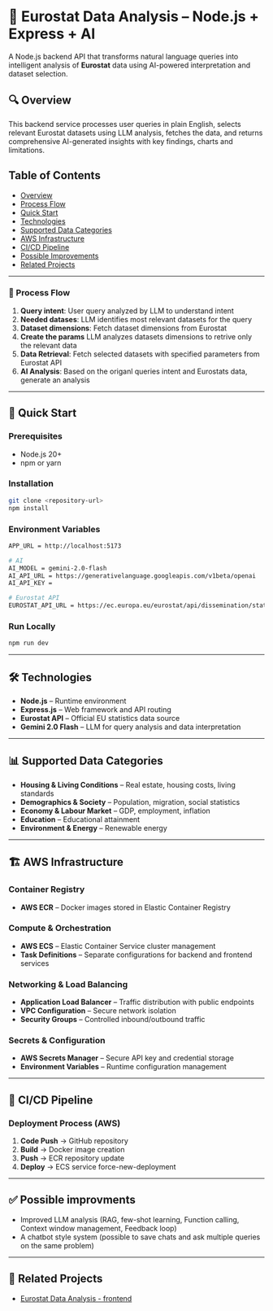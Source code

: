 # 🏡 Eurostat Data Analysis – Node.js + Express + AI

A Node.js backend API that transforms natural language queries into intelligent analysis of **Eurostat** data using AI-powered interpretation and dataset selection.

## 🔍 Overview

This backend service processes user queries in plain English, selects relevant Eurostat datasets using LLM analysis, fetches the data, and returns comprehensive AI-generated insights with key findings, charts and limitations.

## Table of Contents

- [Overview](#-overview)
- [Process Flow](#-process-flow)
- [Quick Start](#-quick-start)
- [Technologies](#️-technologies)
- [Supported Data Categories](#-supported-data-categories)
- [AWS Infrastructure](#%EF%B8%8F-aws-infrastructure)
- [CI/CD Pipeline](#-cicd-pipeline)
- [Possible Improvements](#-possible-improvements)
- [Related Projects](#-related-projects)

---

### 🔄 Process Flow
1. **Query intent**: User query analyzed by LLM to understand intent
2. **Needed datases**: LLM identifies most relevant datasets for the query
3. **Dataset dimensions**: Fetch dataset dimensions from Eurostat
4. **Create the params** LLM analyzes datasets dimensions to retrive only the relevant data
5. **Data Retrieval**: Fetch selected datasets with specified parameters from Eurostat API
6. **AI Analysis**: Based on the origanl queries intent and Eurostats data, generate an analysis

---

## 🚀 Quick Start

### Prerequisites
- Node.js 20+ 
- npm or yarn

### Installation
```bash
git clone <repository-url>
npm install
```

### Environment Variables
```bash
APP_URL = http://localhost:5173

# AI
AI_MODEL = gemini-2.0-flash
AI_API_URL = https://generativelanguage.googleapis.com/v1beta/openai
AI_API_KEY = 

# Eurostat API
EUROSTAT_API_URL = https://ec.europa.eu/eurostat/api/dissemination/statistics/1.0/data

```

### Run Locally
```bash
npm run dev
```

---

## 🛠️ Technologies

- **Node.js** – Runtime environment
- **Express.js** – Web framework and API routing
- **Eurostat API** – Official EU statistics data source
- **Gemini 2.0 Flash** – LLM for query analysis and data interpretation


---

## 📊 Supported Data Categories

- **Housing & Living Conditions** – Real estate, housing costs, living standards
- **Demographics & Society** – Population, migration, social statistics  
- **Economy & Labour Market** – GDP, employment, inflation
- **Education** – Educational attainment
- **Environment & Energy** – Renewable energy

---

## 🏗️ AWS Infrastructure

### Container Registry
- **AWS ECR** – Docker images stored in Elastic Container Registry
### Compute & Orchestration  
- **AWS ECS** – Elastic Container Service cluster management
- **Task Definitions** – Separate configurations for backend and frontend services

### Networking & Load Balancing
- **Application Load Balancer** – Traffic distribution with public endpoints
- **VPC Configuration** – Secure network isolation
- **Security Groups** – Controlled inbound/outbound traffic

### Secrets & Configuration
- **AWS Secrets Manager** – Secure API key and credential storage
- **Environment Variables** – Runtime configuration management

---

## 🔄 CI/CD Pipeline

### Deployment Process (AWS)
1. **Code Push** → GitHub repository
2. **Build** → Docker image creation
3. **Push** → ECR repository update
4. **Deploy** → ECS service force-new-deployment

---

## ✅ Possible improvments

- Improved LLM analysis (RAG, few-shot learning, Function calling, Context window management, Feedback loop)
- A chatbot style system (possible to save chats and ask multiple queries on the same problem)
---

## 🔗 Related Projects
- [Eurostat Data Analysis - frontend](https://github.com/kruminskr/dataAnalyzer-app)
